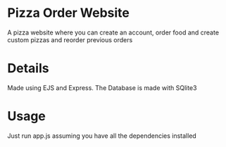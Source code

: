 # Pizza Order Website
A pizza website where you can create an account, order food and create custom pizzas and  reorder previous orders

# Details
Made using EJS and Express.
The Database is made with SQlite3

# Usage
Just run app.js assuming you have all the dependencies installed
